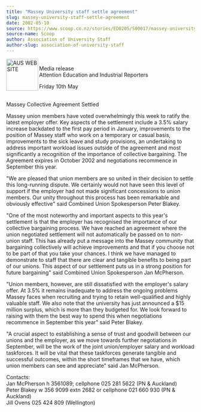 ```yaml
---
title: "Massey University staff settle agreement"
slug: massey-university-staff-settle-agreement
date: 2002-05-10
source: https://www.scoop.co.nz/stories/ED0205/S00017/massey-university-staff-settle-agreement.htm
source-name: Scoop
author: Association of University Staff
author-slug: association-of-university-staff
---
```


<p><img align="left" width="85" height="85" src="http://www.aus.ac.nz/pictures/logo.gif" alt="AUS WEB SITE" border="0"><br>Media
release<br>Attention Education and Industrial
Reporters</p>

<p>Friday 10th May</p>

<p><br>Massey Collective
Agreement Settled</p>

<p>Massey union members have voted
overwhelmingly this week to ratify the latest employer
offer.  Key aspects of the settlement include a 3.5% salary
increase backdated to the first pay period in January,
improvements to the position of Massey staff who work on a
temporary or casual basis, improvements to the sick leave
and study provisions, an undertaking to address important
workload issues outside of the agreement and most
significantly a recognition of the importance of collective
bargaining.  The Agreement expires in October 2002 and
negotiations recommence in September this year.</p>

<p>"We are
pleased that union members are so united in their decision
to settle this long-running dispute.  We certainly would not
have seen this level of support if the employer had not made
significant concessions to union members.  Our unity
throughout this process has been remarkable and obviously
effective" said Combined Union Spokesperson Peter
Blakey.</p>

<p>"One of the most noteworthy and important aspects
to this year's settlement is that the employer has
recognised the importance of our collective bargaining
process.  We have reached an agreement where the union
negotiated settlement will not automatically be passed on to
non-union staff.  This has already put a message into the
Massey community that bargaining collectively will achieve
improvements and that if you choose not to be part of that
you take your chances.  I think we have managed to
demonstrate to staff that there are clear and tangible
benefits to being part of our unions.  This aspect of our
settlement puts us in a strong position for future
bargaining" said Combined Union Spokesperson Jan
McPherson.<p>
<p>"Union members, however, are still dissatisfied
with the employer's salary offer.  At 3.5% it remains
inadequate to address the ongoing problems Massey faces when
recruiting and trying to retain well-qualified and highly
valuable staff.  We also note that the university has just
announced a $15 million surplus, which is more than they
budgeted for. We look forward to raising with them the best
way to spend this when negotiations recommence in September
this year" said Peter Blakey.</p>

<p>"A crucial aspect to
establishing a sense of trust and goodwill between our
unions and the employer, as we move towards further
negotiations in September, will be the work of the joint
union/employer salary and workload taskforces.  It will be
vital that these taskforces generate tangible and successful
outcomes, within the short timeframes that we have, which
union members can see and appreciate" said Jan
McPherson.</p>

<p>Contacts:<br>Jan McPherson 	h 3561089;
cellphone 025 281 5622 (PN &amp; Auckland)<br>Peter Blakey 	w
356 9099 extn 2682 or cellphone 021 660 930 (PN &amp;
Auckland)<br>Jill Ovens	025 424 809
(Wellington)</p>

<p></p>




<!--


